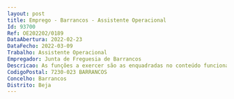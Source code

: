 ```yaml
--- 
layout: post
title: Emprego - Barrancos - Assistente Operacional
Id: 93700
Ref: OE202202/0189
DataAbertura: 2022-02-23
DataFecho: 2022-03-09
Trabalho: Assistente Operacional
Empregador: Junta de Freguesia de Barrancos
Descricao: As funções a exercer são as enquadradas no conteúdo funcional da carreira e categoria de Assistente Operacional, constantes no Anexo à LTFP, às quais corresponde o grau de complexidade funcional 1  e as  funções que provêm da atribuição, competência ou atividade do posto de trabalho (carpinteiro de limpos  trata dos acabamentos dos elementos de madeira numa construção,  executa, monta e assenta todas as estruturas e elementos de madeira, tratando do polimento, envernizamento e pintura dos mesmos  é responsável pelos equipamentos sob a sua guarda e pela correta utilização, procedendo, quando necessário, à manutenção e reparação dos mesmos.)
CodigoPostal: 7230-023 BARRANCOS
Concelho: Barrancos
Distrito: Beja
--- 
```

